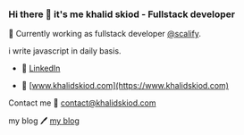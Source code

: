 ### Hi there 👋 it's me khalid skiod - Fullstack developer

🔭 Currently working as fullstack developer [@scalify](https://www.scalify.com).

i write javascript in daily basis.

- 👔 [LinkedIn](https://www.linkedin.com/in/khalid-skiod-240214125/)

- 🚀 [www.khalidskiod.com](https://www.khalidskiod.com)

Contact me 📧 [contact@khalidskiod.com](mailto:contact@khalidskiod.com)

my blog  🖊️ [my blog](https://www.khalidskiod.com/blog)

